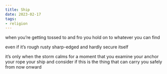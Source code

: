 ```yaml
---
title: Ship
date: 2023-02-17
tags:
- religion
---
```

when you’re getting tossed
to and fro
you hold on
to whatever you can find
<!-- more -->
even if it’s rough
rusty
sharp-edged
and hardly secure
itself

it’s only when the storm calms
for a moment
that you examine
your anchor
your rope
your ship
and consider
if this is the thing
that can carry you safely
from now onward
